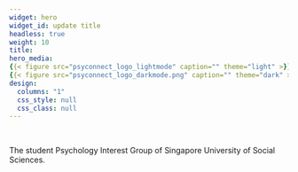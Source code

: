 ```yaml
---
widget: hero
widget_id: update title
headless: true
weight: 10
title: 
hero_media: 
{{< figure src="psyconnect_logo_lightmode" caption="" theme="light" >}}
{{< figure src="psyconnect_logo_darkmode.png" caption="" theme="dark" >}}
design:
  columns: "1"
  css_style: null
  css_class: null
---
```

<br>

The student Psychology Interest Group of Singapore University of Social Sciences.